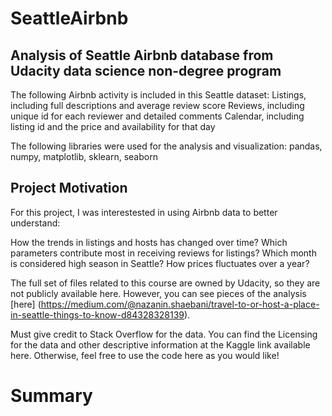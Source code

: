 # SeattleAirbnb
## Analysis of Seattle Airbnb database from Udacity data science non-degree program

The following Airbnb activity is included in this Seattle dataset:
Listings, including full descriptions and average review score
Reviews, including unique id for each reviewer and detailed comments
Calendar, including listing id and the price and availability for that day

The following libraries were used for the analysis and visualization: 
pandas, numpy, matplotlib, sklearn, seaborn

## Project Motivation
For this project, I was interestested in using Airbnb data to better understand:

How the trends in listings and hosts has changed over time?
Which parameters contribute most in receiving reviews for listings?
Which month is considered high season in Seattle? How prices fluctuates over a year? 


The full set of files related to this course are owned by Udacity, so they are not publicly available here. However, you can see pieces of the analysis [here] (https://medium.com/@nazanin.shaebani/travel-to-or-host-a-place-in-seattle-things-to-know-d84328328139). 


Must give credit to Stack Overflow for the data. You can find the Licensing for the data and other descriptive information at the Kaggle link available here. Otherwise, feel free to use the code here as you would like!

# Summary

